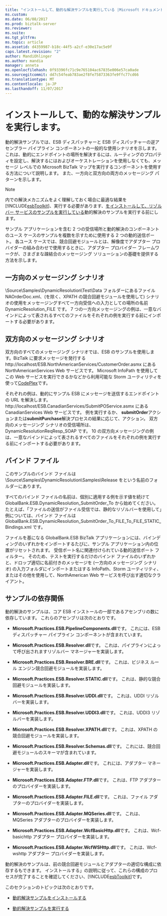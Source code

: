```yaml
---
title: "インストールして、動的な解決サンプルを実行している |Microsoft ドキュメント"
ms.custom: 
ms.date: 06/08/2017
ms.prod: biztalk-server
ms.reviewer: 
ms.suite: 
ms.tgt_pltfrm: 
ms.topic: article
ms.assetid: d4359987-b18c-44f5-a2cf-e30e17ac5e9f
caps.latest.revision: "2"
author: MandiOhlinger
ms.author: mandia
manager: anneta
ms.openlocfilehash: 0f93396fc71c9e765104ac67835e006e57ca0ade
ms.sourcegitcommit: dd7c54feab783ae2f8fe75873363fe9ffc77cd66
ms.translationtype: MT
ms.contentlocale: ja-JP
ms.lasthandoff: 11/07/2017
---
```

# <a name="installing-and-running-the-dynamic-resolution-sample"></a>インストールして、動的な解決サンプルを実行します。
動的解決サンプルでは、ESB ディスパッチャーと ESB ディスパッチャーの逆アセンブラー パイプライン コンポーネントの一般的な使用シナリオを示します。 これは、動的にエンドポイントの場所を解決するには、ルーティングのプロパティを設定し、解決するにはおよびオーケストレーションを使用しなくても、メッセージ レベルでの Microsoft BizTalk マップを実行するコンポーネントを使用する方法について説明します。 また、一方向と双方向の両方のメッセージング パターンを示します。  
  
> [!NOTE]
>  内での解決メカニズムをよく理解しておく場合に最適な結果を[!INCLUDE[esbToolkit](../includes/esbtoolkit-md.md)]、実行する必要があります、[をインストールして、リゾルバー サービスのサンプルを実行している](../esb-toolkit/installing-and-running-the-resolver-service-sample.md)動的解決のサンプルを実行する前にします。  
  
 サンプル アプリケーションを含む 2 つの受信場所と動的解決のコンポーネントのユース ケースのサンプルを複数を示すために使用する 2 つの動的送信ポート。 各ユース ケースでは、競合回避モジュールとは、解像度でアダプター プロバイダーの組み合わせで使用するときに、アダプター プロバイダー フレームワークが、さまざまな疎結合のメッセージング ソリューションの基礎を提供する方法を示します。  
  
## <a name="one-way-messaging-scenarios"></a>一方向のメッセージング シナリオ  
 \Source\Samples\DynamicResolution\Test\Data フォルダーにあるファイル NAOrderDoc.xml、(を除く、XPATH の競合回避モジュールを使用して) シナリオの使用をメッセージングすべて一方向受信への入力としての場所の名前 DynamicResolution_FILE です。 7 つの一方向メッセージングの例は、一意なバインドによって表されるすべてのファイルをそれぞれの例を実行する前にインポートする必要があります。  
  
## <a name="two-way-messaging-scenarios"></a>双方向のメッセージング シナリオ  
 双方向のすべてのメッセージング シナリオでは、ESB のサンプルを使用します。BizTalk に要求メッセージを発行する http://localhost/ESB.NorthAmericanServices/CustomerOrder.asmx にある NorthAmericanServices Web サービスです。 Microsoft InfoPath を使用してこの Web サービスを実行できるかなどから利用可能な Storm ユーティリティを使って[CodePlex](http://go.microsoft.com/fwlink/?LinkID=187762&clcid=0x409)です。  
  
 それぞれの例は、動的にサンプル ESB にメッセージを送信するエンドポイントの URL を解決します。http://localhost/ESB.CanadianServices/SubmitPOService.asmx にある CanadianServices Web サービスです。 例を実行するか、 **submitOrder**アクションまたは**submitPurchase**解決プロセスの結果に応じて、アクション。 双方向のメッセージング シナリオの受信場所は、DynamicResolutionReqResp_SOAP です。 10 の双方向メッセージングの例は、一意なバインドによって表されるすべてのファイルをそれぞれの例を実行する前にインポートする必要があります。  
  
## <a name="binding-files"></a>バインド ファイル  
 このサンプルのバインド ファイルは \Source\Samples\DynamicResolution\Samples\Release をという名前のフォルダーにあります。  
  
 すべてのバインド ファイルの名前は、個別に適用する例を示す値を続けて GlobalBank.ESB.DynamicResolution_SubmitOrder_To から始めてください。 たとえば、「ファイルの送信がファイル受信では、静的なリゾルバーを使用して」例については、バインド ファイルは GlobalBank.ESB.DynamicResolution_SubmitOrder_To_FILE_To_FILE_STATIC_Bindings.xml です。  
  
 ファイルを基になる GlobalBank.ESB BizTalk アプリケーションには、バインディングのいずれかをインポートするたびに、サンプル アプリケーション内の位置がリセットされます。 受信ポート名に関連付けられている動的送信ポート フィルター。 そのため、テストを実行するだけのバインド ファイルのいずれかと、ドロップ適切に名前付きのメッセージを (一方向のメッセージング シナリオ) の入力フォルダにインポートまたはする InfoPath、Storm ユーティリティ、またはその他を使用して、NorthAmerican Web サービスを呼び出す適切なクライアント。  
  
## <a name="sample-dependencies"></a>サンプルの依存関係  
 動的解決のサンプルは、コア ESB インストールの一部であるアセンブリの数に依存しています。 これらのアセンブリは次のとおりです。  
  
-   **Microsoft.Practices.ESB.PipelineComponents.dll**です。 これには、ESB ディスパッチャー パイプライン コンポーネントが含まれています。  
  
-   **Microsoft.Practices.ESB.Resolver.dll**です。 これは、パイプラインによって呼び出されますリゾルバー マネージャーを実装します。  
  
-   **Microsoft.Practices.ESB.Resolver.BRE.dll**です。 これは、ビジネス ルール エンジン競合回避モジュールを実装します。  
  
-   **Microsoft.Practices.ESB.Resolver.STATIC.dll**です。 これは、静的な競合回避モジュールを実装します。  
  
-   **Microsoft.Practices.ESB.Resolver.UDDI.dll**です。 これは、UDDI リゾルバーを実装します。  
  
-   **Microsoft.Practices.ESB.Resolver.UDDI3.dll**です。 これは、UDDI3 リゾルバーを実装します。  
  
-   **Microsoft.Practices.ESB.Resolver.XPATH.dll**です。 これは、XPATH の競合回避モジュールを実装します。  
  
-   **Microsoft.Practices.ESB.Resolver.Schemas.dll**です。 これには、競合回避モジュールのスキーマが含まれています。  
  
-   **Microsoft.Practices.ESB.Adapter.dll**です。 これには、アダプター マネージャーを実装します。  
  
-   **Microsoft.Practices.ESB.Adapter.FTP.dll**です。 これは、FTP アダプターのプロバイダーを実装します。  
  
-   **Microsoft.Practices.ESB.Adapter.FILE.dll**です。 これは、ファイル アダプターのプロバイダーを実装します。  
  
-   **Microsoft.Practices.ESB.Adapter.MQSeries.dll**です。 これは、MQSeries アダプターのプロバイダーを実装します。  
  
-   **Microsoft.Practices.ESB.Adapter.WcfBasicHttp.dll**です。 これは、Wcf-basichttp アダプター プロバイダーを実装します。  
  
-   **Microsoft.Practices.ESB.Adapter.WcfWSHttp.dll**です。 これは、Wcf-wshttp アダプター プロバイダーを実装します。  
  
 動的解決のサンプルは、前の競合回避モジュールとアダプターの適切な構成に依存するもできます。 インストールする」の説明に従って、これらの構成のプロセスが完了することを確認してください、[!INCLUDE[esbToolkit](../includes/esbtoolkit-md.md)]です。  
  
 このセクションのトピックは次のとおりです。  
  
-   [動的解決サンプルをインストールする](../esb-toolkit/installing-the-dynamic-resolution-sample.md)  
  
-   [動的解決サンプルを実行する](../esb-toolkit/running-the-dynamic-resolution-sample.md)
